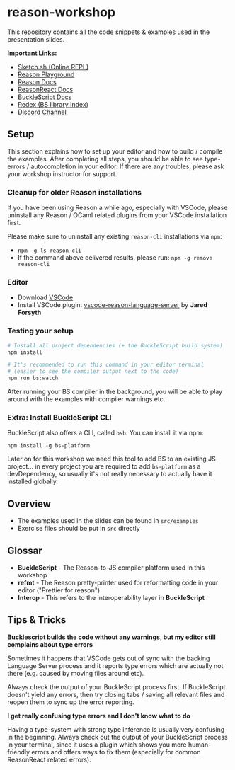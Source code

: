 # reason-workshop

This repository contains all the code snippets & examples used in the
presentation slides.

**Important Links:**

- [Sketch.sh (Online REPL)](https://sketch.sh)
- [Reason Playground](https://reasonml.github.io/en/try.html)
- [Reason Docs](https://reasonml.github.io/docs/en/quickstart-javascript.html)
- [ReasonReact Docs](https://reasonml.github.io/reason-react/)
- [BuckleScript Docs](https://bucklescript.github.io/docs/en/installation.html)
- [Redex (BS library Index)](https://redex.github.io)
- [Discord Channel](https://discord.gg/reasonml)


## Setup

This section explains how to set up your editor and how to build /
compile the examples.  After completing all steps, you should be able
to see type-errors / autocompletion in your editor. If there are any
troubles, please ask your workshop instructor for support.

### Cleanup for older Reason installations

If you have been using Reason a while ago, especially with VSCode, please uninstall any Reason / OCaml related plugins from your VSCode installation first.

Please make sure to uninstall any existing `reason-cli` installations via `npm`:

- `npm -g ls reason-cli` 
- If the command above delivered results, please run: `npm -g remove reason-cli`

### Editor

- Download [VSCode](https://code.visualstudio.com/)
- Install VSCode plugin: [vscode-reason-language-server](https://marketplace.visualstudio.com/items?itemName=jaredly.reason-vscode#overview) by **Jared Forsyth**

### Testing your setup

```sh
# Install all project dependencies (+ the BuckleScript build system)
npm install

# It's recommended to run this command in your editor terminal
# (easier to see the compiler output next to the code)
npm run bs:watch
```

After running your BS compiler in the background, you will be able to
play around with the examples with compiler warnings etc.


### Extra: Install BuckleScript CLI

BuckleScript also offers a CLI, called `bsb`. You can install it via npm:

```
npm install -g bs-platform
```

Later on for this workshop we need this tool to add BS to an existing
JS project... in every project you are required to add `bs-platform`
as a devDependency, so usually it's not really necessary to actually
have it installed globally.

## Overview

- The examples used in the slides can be found in `src/examples`
- Exercise files should be put in `src` directly

## Glossar

- **BuckleScript** - The Reason-to-JS compiler platform used in this workshop
- **refmt** - The Reason pretty-printer used for reformatting code in your editor ("Prettier for reason")
- **Interop** - This refers to the interoperability layer in **BuckleScript**

## Tips & Tricks

**Bucklescript builds the code without any warnings, but my editor still complains about type errors**

Sometimes it happens that VSCode gets out of sync with the backing Language Server process and it reports type errors which are actually not there (e.g. caused by moving files around etc).

Always check the output of your BuckleScript process first. If BuckleScript doesn't yield any errors, then try closing tabs / saving all relevant files and reopen them to sync up the error reporting.

**I get really confusing type errors and I don't know what to do**

Having a type-system with strong type inference is usually very
confusing in the beginning. Always check out the output of your
BuckleScript process in your terminal, since it uses a plugin which
shows you more human-friendly errors and offers ways to fix them
(especially for common ReasonReact related errors).
